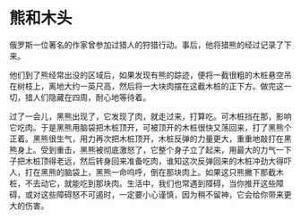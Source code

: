 # 熊和木头

俄罗斯一位著名的作家曾参加过猎人的狩猎行动。事后，他将猎熊的经过记录了下来。 

他们到了熊经常出没的区域后，如果发现有熊的踪迹，便将一截很粗的木桩悬空吊在树枝上，离地大约一英尺高，然后将一大块肉摆在这截木桩的正下方。做完这一切，猎人们隐藏在四周，耐心地等待着。 

过了一会儿，黑熊出现了，它发现了肉，就走过来，打算吃。可木桩挡在那，影响它吃肉。于是黑熊用脑袋把木桩顶开，可被顶开的木桩很快又荡回来，打了黑熊个正着。黑熊很生气，用力再次把木桩顶开，木桩反弹的力量更大，重重地敲打在黑熊身上。受到重击，黑熊被彻底激怒了，它整个身子立了起来，用最大的力气一下子把木桩顶得老远，然后转身回来准备吃肉，谁知这次反弹回来的木桩冲劲大得吓人，打在黑熊的脑袋上，黑熊一命呜呼，倒在那块肉上。如果这只熊撇下那截木桩，不去动它，就能吃到那块肉。生活中，我们也常遇到障碍，当你推开这些障碍，或对这些障碍怒不可遏时，一定要小心谨慎，因为稍不留神，它会给你带来更大的伤害。
